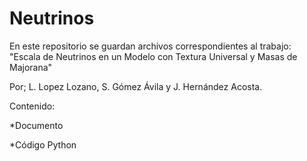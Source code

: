 # Neutrinos
En este repositorio se guardan archivos correspondientes al trabajo:
"Escala de Neutrinos en un Modelo con Textura Universal y Masas de Majorana"

Por; L. Lopez Lozano, S. Gómez Ávila y J. Hernández Acosta.

Contenido:

*Documento

*Código Python
